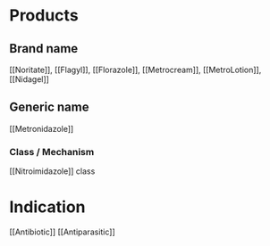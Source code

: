 # Products

## Brand name
[[Noritate]], [[Flagyl]], [[Florazole]], [[Metrocream]], [[MetroLotion]], [[Nidagel]]

## Generic name
[[Metronidazole]]

### Class / Mechanism
[[Nitroimidazole]] class
# Indication
[[Antibiotic]]
[[Antiparasitic]]


